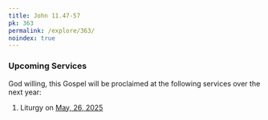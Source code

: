 ```yaml
---
title: John 11.47-57
pk: 363
permalink: /explore/363/
noindex: true
---
```


### Upcoming Services

God willing, this Gospel will be proclaimed at the following services over the next year:


1. Liturgy on [May, 26, 2025](https://orthocal.info/readings/gregorian/2025/05/26/)
